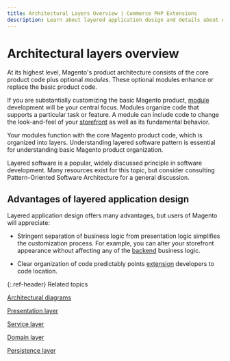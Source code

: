 ```yaml
---
title: Architectural Layers Overview | Commerce PHP Extensions
description: Learn about layered application design and details about each layer.
---
```


# Architectural layers overview

At its highest level, Magento's product architecture consists of the core product code plus optional *modules*. These optional modules enhance or replace the basic product code.

If you are substantially customizing the basic Magento product, [module](https://glossary.magento.com/module) development will be your central focus. Modules organize code that supports a particular task or feature. A module can include code to change the look-and-feel of your [storefront](https://glossary.magento.com/storefront) as well as its fundamental behavior.

Your modules function with the core Magento product code, which is organized into layers. Understanding layered software pattern is essential for understanding basic Magento product organization.

Layered software is a popular, widely discussed principle in software development. Many resources exist for this topic, but consider consulting Pattern-Oriented Software Architecture for a general discussion.

## Advantages of layered application design

Layered application design offers many advantages, but users of Magento will appreciate:

*  Stringent separation of business logic from presentation logic simplifies the customization process. For example, you can alter your storefront appearance without affecting any of the [backend](https://glossary.magento.com/backend) business logic.

*  Clear organization of code predictably points [extension](https://glossary.magento.com/extension) developers to code location.

{:.ref-header}
Related topics

[Architectural diagrams](https://devdocs.magento.com/guides/v2.4/architecture/archi_perspectives/arch_diagrams.html)

[Presentation layer](https://devdocs.magento.com/guides/v2.4/architecture/archi_perspectives/present_layer.html)

[Service layer](https://devdocs.magento.com/guides/v2.4/architecture/archi_perspectives/service_layer.html)

[Domain layer](https://devdocs.magento.com/guides/v2.4/architecture/archi_perspectives/domain_layer.html)

[Persistence layer](https://devdocs.magento.com/guides/v2.4/architecture/archi_perspectives/persist_layer.html)
